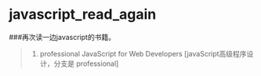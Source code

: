 # javascript_read_again

###再次读一边javascript的书籍。

> 1. professional JavaScript for Web Developers [javaScript高级程序设计，分支是 professional]
